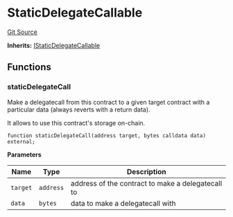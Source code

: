 # StaticDelegateCallable
[Git Source](https://github.com/symbioticfi/core/blob/0515f07ba8e6512d27a7c84c3818ae0c899b4806/src/contracts/common/StaticDelegateCallable.sol)

**Inherits:**
[IStaticDelegateCallable](/Users/andreikorokhov/symbiotic/core/docs/autogen/src/src/interfaces/common/IStaticDelegateCallable.sol/interface.IStaticDelegateCallable.md)


## Functions
### staticDelegateCall

Make a delegatecall from this contract to a given target contract with a particular data (always reverts with a return data).

It allows to use this contract's storage on-chain.


```solidity
function staticDelegateCall(address target, bytes calldata data) external;
```
**Parameters**

|Name|Type|Description|
|----|----|-----------|
|`target`|`address`|address of the contract to make a delegatecall to|
|`data`|`bytes`|data to make a delegatecall with|


